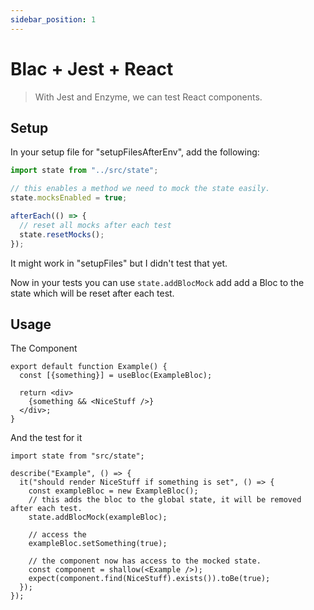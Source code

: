 ```yaml
---
sidebar_position: 1
---
```


# Blac + Jest + React

> With Jest and Enzyme, we can test React components.

## Setup
In your setup file for "setupFilesAfterEnv", add the following:
```ts title="setupTests.ts"
import state from "../src/state";

// this enables a method we need to mock the state easily.
state.mocksEnabled = true;

afterEach(() => {
  // reset all mocks after each test 
  state.resetMocks();
});
```
It might work in "setupFiles" but I didn't test that yet.

Now in your tests you can use `state.addBlocMock` add add a Bloc to the state which will be reset after each test.

## Usage

The Component
```tsx title="Example.tsx"
export default function Example() {
  const [{something}] = useBloc(ExampleBloc);
  
  return <div>
    {something && <NiceStuff />}
  </div>;
}
```

And the test for it

```tsx title="Example.test.tsx"
import state from "src/state";

describe("Example", () => {
  it("should render NiceStuff if something is set", () => {
    const exampleBloc = new ExampleBloc();
    // this adds the bloc to the global state, it will be removed after each test. 
    state.addBlocMock(exampleBloc);

    // access the 
    exampleBloc.setSomething(true);

    // the component now has access to the mocked state.
    const component = shallow(<Example />);
    expect(component.find(NiceStuff).exists()).toBe(true);
  });
});
```